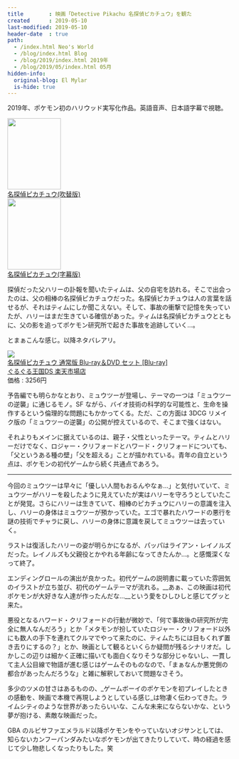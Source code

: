 ```yaml
---
title        : 映画「Detective Pikachu 名探偵ピカチュウ」を観た
created      : 2019-05-10
last-modified: 2019-05-10
header-date  : true
path:
  - /index.html Neo's World
  - /blog/index.html Blog
  - /blog/2019/index.html 2019年
  - /blog/2019/05/index.html 05月
hidden-info:
  original-blog: El Mylar
  is-hide: true
---
```


2019年、ポケモン初のハリウッド実写化作品。英語音声、日本語字幕で視聴。

<div class="ad-amazon">
  <div class="ad-amazon-image">
    <a href="https://www.amazon.co.jp/dp/B07YCX7934?tag=neos21-22&amp;linkCode=osi&amp;th=1&amp;psc=1">
      <img src="https://m.media-amazon.com/images/I/516MOMn1ueL._SL160_.jpg" width="120" height="160">
    </a>
  </div>
  <div class="ad-amazon-info">
    <div class="ad-amazon-title">
      <a href="https://www.amazon.co.jp/dp/B07YCX7934?tag=neos21-22&amp;linkCode=osi&amp;th=1&amp;psc=1">名探偵ピカチュウ(吹替版)</a>
    </div>
  </div>
</div>

<div class="ad-amazon">
  <div class="ad-amazon-image">
    <a href="https://www.amazon.co.jp/dp/B07YCWFFSX?tag=neos21-22&amp;linkCode=osi&amp;th=1&amp;psc=1">
      <img src="https://m.media-amazon.com/images/I/516MOMn1ueL._SL160_.jpg" width="120" height="160">
    </a>
  </div>
  <div class="ad-amazon-info">
    <div class="ad-amazon-title">
      <a href="https://www.amazon.co.jp/dp/B07YCWFFSX?tag=neos21-22&amp;linkCode=osi&amp;th=1&amp;psc=1">名探偵ピカチュウ(字幕版)</a>
    </div>
  </div>
</div>

探偵だった父ハリーの訃報を聞いたティムは、父の自宅を訪れる。そこで出会ったのは、父の相棒の名探偵ピカチュウだった。名探偵ピカチュウは人の言葉を話せるが、それはティムにしか聞こえない。そして、事故の衝撃で記憶を失っていたが、ハリーはまだ生きている確信があった。ティムは名探偵ピカチュウとともに、父の影を追ってポケモン研究所で起きた事故を追跡していく…。

とまぁこんな感じ。以降ネタバレアリ。

<div class="ad-rakuten">
  <div class="ad-rakuten-image">
    <a href="https://hb.afl.rakuten.co.jp/hgc/g00r2di2.waxyc425.g00r2di2.waxyd8e9/?pc=https%3A%2F%2Fitem.rakuten.co.jp%2Fguruguru-ds%2Ftbr-29285d%2F&amp;m=http%3A%2F%2Fm.rakuten.co.jp%2Fguruguru-ds%2Fi%2F12376794%2F">
      <img src="https://thumbnail.image.rakuten.co.jp/@0_mall/guruguru-ds/cabinet/858/tbr-29285d.jpg?_ex=128x128">
    </a>
  </div>
  <div class="ad-rakuten-info">
    <div class="ad-rakuten-title">
      <a href="https://hb.afl.rakuten.co.jp/hgc/g00r2di2.waxyc425.g00r2di2.waxyd8e9/?pc=https%3A%2F%2Fitem.rakuten.co.jp%2Fguruguru-ds%2Ftbr-29285d%2F&amp;m=http%3A%2F%2Fm.rakuten.co.jp%2Fguruguru-ds%2Fi%2F12376794%2F">名探偵ピカチュウ 通常版 Blu-ray＆DVD セット [Blu-ray]</a>
    </div>
    <div class="ad-rakuten-shop">
      <a href="https://hb.afl.rakuten.co.jp/hgc/g00r2di2.waxyc425.g00r2di2.waxyd8e9/?pc=https%3A%2F%2Fwww.rakuten.co.jp%2Fguruguru-ds%2F&amp;m=http%3A%2F%2Fm.rakuten.co.jp%2Fguruguru-ds%2F">ぐるぐる王国DS 楽天市場店</a>
    </div>
    <div class="ad-rakuten-price">価格 : 3256円</div>
  </div>
</div>

予告編でも明らかなとおり、ミュウツーが登場し、テーマの一つは「ミュウツーの逆襲」に通じるモノ。SF ながら、バイオ技術の科学的な可能性と、生命を操作するという倫理的な問題にもかかってくる。ただ、この方面は 3DCG リメイク版の「ミュウツーの逆襲」の公開が控えているので、そこまで強くはない。

それよりもメインに据えているのは、親子・父性といったテーマ。ティムとハリーだけでなく、ロジャー・クリフォードとハワード・クリフォードについても、「父というある種の壁」「父を超える」ことが描かれている。青年の自立という点は、ポケモンの初代ゲームから続く共通点であろう。

---

今回のミュウツーは早々に「優しい人間もおるんやなぁ…」と気付いていて、ミュウツーがハリーを殺したように見えていたが実はハリーを守ろうとしていたことが発覚。さらにハリーは生きていて、相棒のピカチュウにハリーの意識を注入し、ハリーの身体はミュウツーが預かっていた。エゴで暴れたハワードの悪行を謎の技術でチャラに戻し、ハリーの身体に意識を戻してミュウツーは去っていく。

ラストは復活したハリーの姿が明らかになるが、パッパはライアン・レイノルズだった。レイノルズも父親役とかやれる年齢になってきたんか…。と感慨深くなって終了。

エンディングロールの演出が良かった。初代ゲームの説明書に載っていた雰囲気のイラストが立ち並び、初代のゲームテーマが流れる。__あぁ、この映画は初代ポケモンが大好きな人達が作ったんだな…__という愛をひしひしと感じてグッと来た。

悪役となるハワード・クリフォードの行動が微妙で、「何で事故後の研究所が完全に無人なんだろう」とか「メタモンが扮していたロジャー・クリフォード以外にも数人の手下を連れてクルマでやって来たのに、ティムたちには目もくれず置き去りにするの？」とか、映画として観るといくらか疑問が残るシナリオだ。しかしこの辺りは細かく正確に描いても面白くなりそうな部分じゃないし、一貫して主人公目線で物語が進む感じはゲームそのものなので、「まぁなんか悪党側の都合があったんだろうな」と雑に解釈しておいて問題なさそう。

多少のツメの甘さはあるものの、_ゲームボーイのポケモンを初プレイしたときの感動を、映画で本機で再現しようとしている感じ_は物凄く伝わってきた。ライムシティのような世界があったらいいな、こんな未来にならないかな、という夢が抱ける、素敵な映画だった。

GBA のルビサファエメラルド以降ポケモンをやっていないオジサンとしては、知らないカンフーパンダみたいなポケモンが出てきたりしていて、時の経過を感じて少し物悲しくなったりもした。笑

